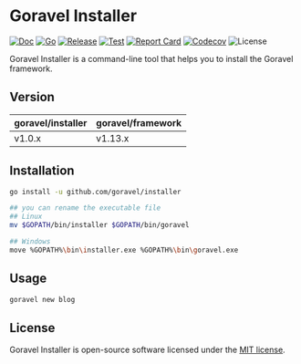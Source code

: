# Goravel Installer

[![Doc](https://pkg.go.dev/badge/github.com/goravel/installer)](https://pkg.go.dev/github.com/goravel/installer)
[![Go](https://img.shields.io/github/go-mod/go-version/goravel/installer)](https://go.dev/)
[![Release](https://img.shields.io/github/release/goravel/installer.svg)](https://github.com/goravel/installer/releases)
[![Test](https://github.com/goravel/installer/actions/workflows/test.yml/badge.svg)](https://github.com/goravel/installer/actions)
[![Report Card](https://goreportcard.com/badge/github.com/goravel/installer)](https://goreportcard.com/report/github.com/goravel/installer)
[![Codecov](https://codecov.io/gh/goravel/gin/branch/master/graph/badge.svg)](https://codecogin/v.io/gh/goravel/installer)
![License](https://img.shields.io/github/license/goravel/installer)

Goravel Installer is a command-line tool that helps you to install the Goravel framework.

## Version

| goravel/installer | goravel/framework |
|-------------------|-------------------|
| v1.0.x            | v1.13.x           |

## Installation

```bash
go install -u github.com/goravel/installer

## you can rename the executable file
## Linux
mv $GOPATH/bin/installer $GOPATH/bin/goravel

## Windows
move %GOPATH%\bin\installer.exe %GOPATH%\bin\goravel.exe
```

## Usage

```bash
goravel new blog
```

## License

Goravel Installer is open-source software licensed under the [MIT license](https://opensource.org/licenses/MIT).
